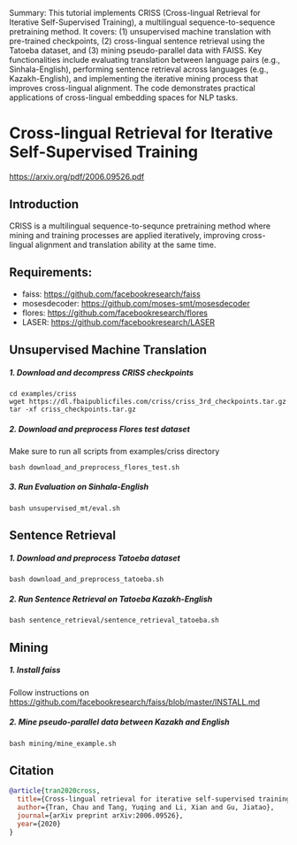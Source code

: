 Summary: This tutorial implements CRISS (Cross-lingual Retrieval for Iterative Self-Supervised Training), a multilingual sequence-to-sequence pretraining method. It covers: (1) unsupervised machine translation with pre-trained checkpoints, (2) cross-lingual sentence retrieval using the Tatoeba dataset, and (3) mining pseudo-parallel data with FAISS. Key functionalities include evaluating translation between language pairs (e.g., Sinhala-English), performing sentence retrieval across languages (e.g., Kazakh-English), and implementing the iterative mining process that improves cross-lingual alignment. The code demonstrates practical applications of cross-lingual embedding spaces for NLP tasks.

# Cross-lingual Retrieval for Iterative Self-Supervised Training

https://arxiv.org/pdf/2006.09526.pdf

## Introduction

CRISS is a multilingual sequence-to-sequnce pretraining method where mining and training processes are applied iteratively, improving cross-lingual alignment and translation ability at the same time.

## Requirements:

* faiss: https://github.com/facebookresearch/faiss
* mosesdecoder: https://github.com/moses-smt/mosesdecoder
* flores: https://github.com/facebookresearch/flores
* LASER: https://github.com/facebookresearch/LASER

## Unsupervised Machine Translation
##### 1. Download and decompress CRISS checkpoints
```
cd examples/criss
wget https://dl.fbaipublicfiles.com/criss/criss_3rd_checkpoints.tar.gz
tar -xf criss_checkpoints.tar.gz
```
##### 2. Download and preprocess Flores test dataset
Make sure to run all scripts from examples/criss directory
```
bash download_and_preprocess_flores_test.sh
```

##### 3. Run Evaluation on Sinhala-English
```
bash unsupervised_mt/eval.sh
```

## Sentence Retrieval
##### 1. Download and preprocess Tatoeba dataset
```
bash download_and_preprocess_tatoeba.sh
```

##### 2. Run Sentence Retrieval on Tatoeba Kazakh-English
```
bash sentence_retrieval/sentence_retrieval_tatoeba.sh
```

## Mining
##### 1. Install faiss
Follow instructions on https://github.com/facebookresearch/faiss/blob/master/INSTALL.md
##### 2. Mine pseudo-parallel data between Kazakh and English
```
bash mining/mine_example.sh
```

## Citation
```bibtex
@article{tran2020cross,
  title={Cross-lingual retrieval for iterative self-supervised training},
  author={Tran, Chau and Tang, Yuqing and Li, Xian and Gu, Jiatao},
  journal={arXiv preprint arXiv:2006.09526},
  year={2020}
}
```
